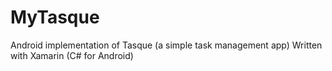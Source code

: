 # MyTasque

Android implementation of Tasque (a simple task management app)
Written with Xamarin (C# for Android)
